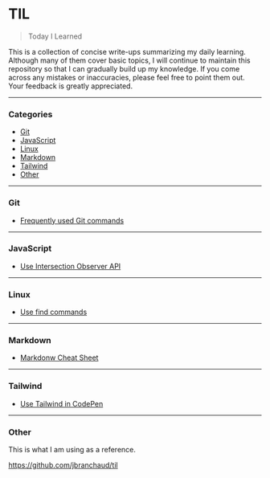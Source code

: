 # TIL

> Today I Learned

This is a collection of concise write-ups summarizing my daily learning. Although many of them cover basic topics, I will continue to maintain this repository so that I can gradually build up my knowledge. If you come across any mistakes or inaccuracies, please feel free to point them out. Your feedback is greatly appreciated.

---

### Categories

- [Git](#git)
- [JavaScript](#javascript)
- [Linux](#linux)
- [Markdown](#markdown)
- [Tailwind](#tailwind)
- [Other](#other)

---
### Git

* [Frequently used Git commands](git/frequently-used-git-commands.md)

---
### JavaScript

* [Use Intersection Observer API](javascript/use-intersection-observer.md)

---
### Linux

* [Use find commands](linux/use-find-commands.md)

---
### Markdown

* [Markdonw Cheat Sheet](markdown/markdown-cheat-sheet.md)

---
### Tailwind

* [Use Tailwind in CodePen](tailwind/use-tailwind-in-codepen.md)

---

### Other

This is what I am using as a reference.

https://github.com/jbranchaud/til
